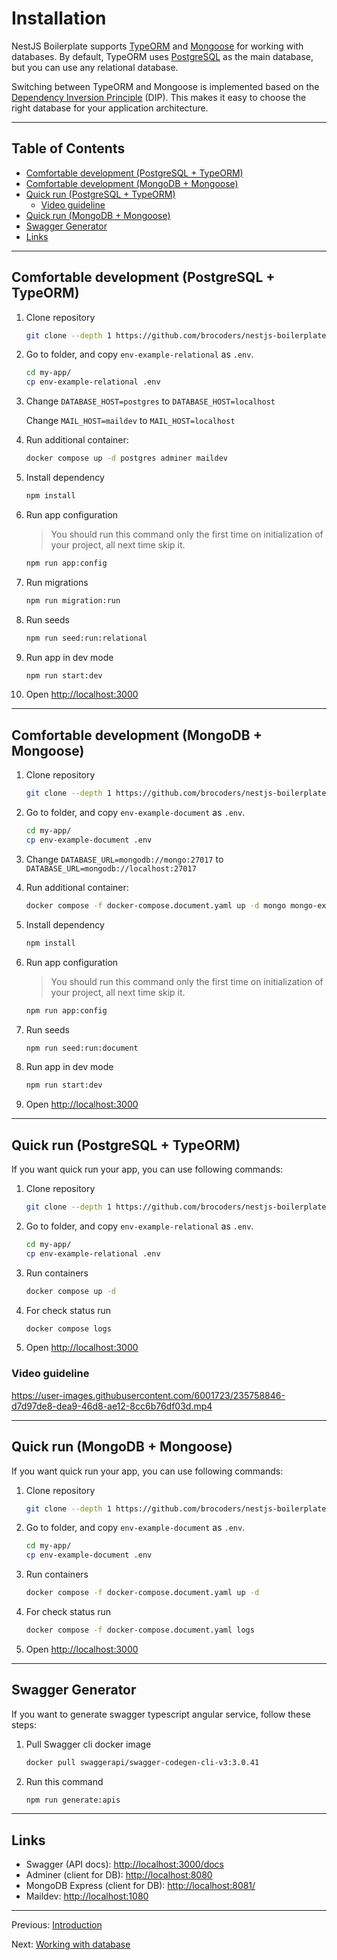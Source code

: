 # Installation

NestJS Boilerplate supports [TypeORM](https://www.npmjs.com/package/typeorm) and [Mongoose](https://www.npmjs.com/package/mongoose) for working with databases. By default, TypeORM uses [PostgreSQL](https://www.postgresql.org/) as the main database, but you can use any relational database.

Switching between TypeORM and Mongoose is implemented based on the [Dependency Inversion Principle](https://trilon.io/blog/dependency-inversion-principle) (DIP). This makes it easy to choose the right database for your application architecture.

---

## Table of Contents <!-- omit in toc -->

-   [Comfortable development (PostgreSQL + TypeORM)](#comfortable-development-postgresql--typeorm)
-   [Comfortable development (MongoDB + Mongoose)](#comfortable-development-mongodb--mongoose)
-   [Quick run (PostgreSQL + TypeORM)](#quick-run-postgresql--typeorm)
    -   [Video guideline](#video-guideline)
-   [Quick run (MongoDB + Mongoose)](#quick-run-mongodb--mongoose)
-   [Swagger Generator](#swagger-generator)
-   [Links](#links)

---

## Comfortable development (PostgreSQL + TypeORM)

1. Clone repository

    ```bash
    git clone --depth 1 https://github.com/brocoders/nestjs-boilerplate.git my-app
    ```

1. Go to folder, and copy `env-example-relational` as `.env`.

    ```bash
    cd my-app/
    cp env-example-relational .env
    ```

1. Change `DATABASE_HOST=postgres` to `DATABASE_HOST=localhost`

    Change `MAIL_HOST=maildev` to `MAIL_HOST=localhost`

1. Run additional container:

    ```bash
    docker compose up -d postgres adminer maildev
    ```

1. Install dependency

    ```bash
    npm install
    ```

1. Run app configuration

    > You should run this command only the first time on initialization of your project, all next time skip it.

    ```bash
    npm run app:config
    ```

1. Run migrations

    ```bash
    npm run migration:run
    ```

1. Run seeds

    ```bash
    npm run seed:run:relational
    ```

1. Run app in dev mode

    ```bash
    npm run start:dev
    ```

1. Open <http://localhost:3000>

---

## Comfortable development (MongoDB + Mongoose)

1. Clone repository

    ```bash
    git clone --depth 1 https://github.com/brocoders/nestjs-boilerplate.git my-app
    ```

1. Go to folder, and copy `env-example-document` as `.env`.

    ```bash
    cd my-app/
    cp env-example-document .env
    ```

1. Change `DATABASE_URL=mongodb://mongo:27017` to `DATABASE_URL=mongodb://localhost:27017`

1. Run additional container:

    ```bash
    docker compose -f docker-compose.document.yaml up -d mongo mongo-express maildev
    ```

1. Install dependency

    ```bash
    npm install
    ```

1. Run app configuration

    > You should run this command only the first time on initialization of your project, all next time skip it.

    ```bash
    npm run app:config
    ```

1. Run seeds

    ```bash
    npm run seed:run:document
    ```

1. Run app in dev mode

    ```bash
    npm run start:dev
    ```

1. Open <http://localhost:3000>

---

## Quick run (PostgreSQL + TypeORM)

If you want quick run your app, you can use following commands:

1. Clone repository

    ```bash
    git clone --depth 1 https://github.com/brocoders/nestjs-boilerplate.git my-app
    ```

1. Go to folder, and copy `env-example-relational` as `.env`.

    ```bash
    cd my-app/
    cp env-example-relational .env
    ```

1. Run containers

    ```bash
    docker compose up -d
    ```

1. For check status run

    ```bash
    docker compose logs
    ```

1. Open <http://localhost:3000>

### Video guideline

<https://user-images.githubusercontent.com/6001723/235758846-d7d97de8-dea9-46d8-ae12-8cc6b76df03d.mp4>

---

## Quick run (MongoDB + Mongoose)

If you want quick run your app, you can use following commands:

1. Clone repository

    ```bash
    git clone --depth 1 https://github.com/brocoders/nestjs-boilerplate.git my-app
    ```

1. Go to folder, and copy `env-example-document` as `.env`.

    ```bash
    cd my-app/
    cp env-example-document .env
    ```

1. Run containers

    ```bash
    docker compose -f docker-compose.document.yaml up -d
    ```

1. For check status run

    ```bash
    docker compose -f docker-compose.document.yaml logs
    ```

1. Open <http://localhost:3000>

---

## Swagger Generator

If you want to generate swagger typescript angular service, follow these steps:

1. Pull Swagger cli docker image

    ```bash
    docker pull swaggerapi/swagger-codegen-cli-v3:3.0.41
    ```

2. Run this command

    ```bash
    npm run generate:apis
    ```

---

## Links

-   Swagger (API docs): <http://localhost:3000/docs>
-   Adminer (client for DB): <http://localhost:8080>
-   MongoDB Express (client for DB): <http://localhost:8081/>
-   Maildev: <http://localhost:1080>

---

Previous: [Introduction](introduction.md)

Next: [Working with database](database.md)

```

```
